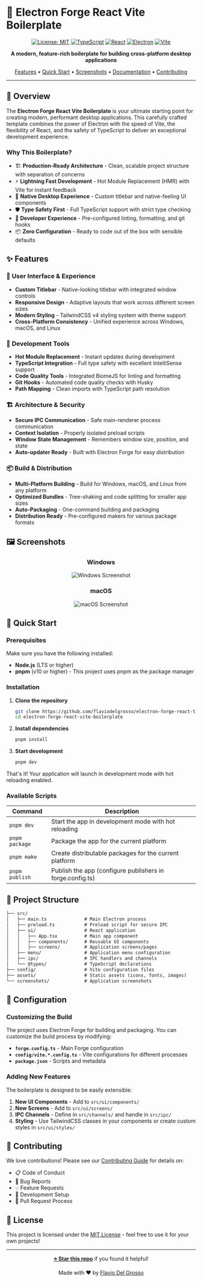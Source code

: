 # 🚀 Electron Forge React Vite Boilerplate

<div align="center">

[![License: MIT](https://img.shields.io/badge/License-MIT-yellow.svg)](https://opensource.org/licenses/MIT)
[![TypeScript](https://img.shields.io/badge/TypeScript-007ACC?style=flat&logo=typescript&logoColor=white)](https://www.typescriptlang.org/)
[![React](https://img.shields.io/badge/React-20232A?style=flat&logo=react&logoColor=61DAFB)](https://reactjs.org/)
[![Electron](https://img.shields.io/badge/Electron-191970?style=flat&logo=Electron&logoColor=white)](https://electronjs.org/)
[![Vite](https://img.shields.io/badge/Vite-646CFF?style=flat&logo=vite&logoColor=white)](https://vitejs.dev/)

**A modern, feature-rich boilerplate for building cross-platform desktop applications**

[Features](#-features) • [Quick Start](#-quick-start) • [Screenshots](#-screenshots) • [Documentation](#-documentation) • [Contributing](#-contributing)

</div>

---

## 🎯 Overview

The **Electron Forge React Vite Boilerplate** is your ultimate starting point for creating modern, performant desktop applications. This carefully crafted template combines the power of Electron with the speed of Vite, the flexibility of React, and the safety of TypeScript to deliver an exceptional development experience.

### Why This Boilerplate?

- 🏗️ **Production-Ready Architecture** - Clean, scalable project structure with separation of concerns
- ⚡ **Lightning Fast Development** - Hot Module Replacement (HMR) with Vite for instant feedback
- 🎨 **Native Desktop Experience** - Custom titlebar and native-feeling UI components
- 🛡️ **Type Safety First** - Full TypeScript support with strict type checking
- 🔧 **Developer Experience** - Pre-configured linting, formatting, and git hooks
- 📦 **Zero Configuration** - Ready to code out of the box with sensible defaults

## ✨ Features

### 🎨 **User Interface & Experience**

- **Custom Titlebar** - Native-looking titlebar with integrated window controls
- **Responsive Design** - Adaptive layouts that work across different screen sizes
- **Modern Styling** - TailwindCSS v4 styling system with theme support
- **Cross-Platform Consistency** - Unified experience across Windows, macOS, and Linux

### 🔧 **Development Tools**

- **Hot Module Replacement** - Instant updates during development
- **TypeScript Integration** - Full type safety with excellent IntelliSense support
- **Code Quality Tools** - Integrated BiomeJS for linting and formatting
- **Git Hooks** - Automated code quality checks with Husky
- **Path Mapping** - Clean imports with TypeScript path resolution

### 🏗️ **Architecture & Security**

- **Secure IPC Communication** - Safe main-renderer process communication
- **Context Isolation** - Properly isolated preload scripts
- **Window State Management** - Remembers window size, position, and state
- **Auto-updater Ready** - Built with Electron Forge for easy distribution

### 📦 **Build & Distribution**

- **Multi-Platform Building** - Build for Windows, macOS, and Linux from any platform
- **Optimized Bundles** - Tree-shaking and code splitting for smaller app sizes
- **Auto-Packaging** - One-command building and packaging
- **Distribution Ready** - Pre-configured makers for various package formats

## 🖼️ Screenshots

<div align="center">

### Windows

![Windows Screenshot](./screenshots/window-win.png)

### macOS

![macOS Screenshot](./screenshots/window-mac.png)

</div>

## 🚀 Quick Start

### Prerequisites

Make sure you have the following installed:

- **Node.js** (LTS or higher)
- **pnpm** (v10 or higher) - This project uses pnpm as the package manager

### Installation

1. **Clone the repository**

   ```bash
   git clone https://github.com/flaviodelgrosso/electron-forge-react-typescript-boilerplate.git
   cd electron-forge-react-vite-boilerplate
   ```

2. **Install dependencies**

   ```bash
   pnpm install
   ```

3. **Start development**

   ```bash
   pnpm dev
   ```

That's it! Your application will launch in development mode with hot reloading enabled.

### Available Scripts

| Command | Description |
|---------|-------------|
| `pnpm dev` | Start the app in development mode with hot reloading |
| `pnpm package` | Package the app for the current platform |
| `pnpm make` | Create distributable packages for the current platform |
| `pnpm publish` | Publish the app (configure publishers in forge.config.ts) |

## 📁 Project Structure

```txt
├── src/
│   ├── main.ts              # Main Electron process
│   ├── preload.ts           # Preload script for secure IPC
│   ├── ui/                  # React application
│   │   ├── App.tsx          # Main app component
│   │   ├── components/      # Reusable UI components
│   │   ├── screens/         # Application screens/pages
│   ├── menu/                # Application menu configuration
│   ├── ipc/                 # IPC handlers and channels
│   └── @types/              # TypeScript declarations
├── config/                  # Vite configuration files
├── assets/                  # Static assets (icons, fonts, images)
└── screenshots/             # Application screenshots
```

## 🔧 Configuration

### Customizing the Build

The project uses Electron Forge for building and packaging. You can customize the build process by modifying:

- **`forge.config.ts`** - Main Forge configuration
- **`config/vite.*.config.ts`** - Vite configurations for different processes
- **`package.json`** - Scripts and metadata

### Adding New Features

The boilerplate is designed to be easily extensible:

1. **New UI Components** - Add to `src/ui/components/`
2. **New Screens** - Add to `src/ui/screens/`
3. **IPC Channels** - Define in `src/channels/` and handle in `src/ipc/`
4. **Styling** - Use TailwindCSS classes in your components or create custom styles in `src/ui/styles/`

## 🤝 Contributing

We love contributions! Please see our [Contributing Guide](./CONTRIBUTING.md) for details on:

- 📋 Code of Conduct
- 🐛 Bug Reports
- 💡 Feature Requests
- 🔧 Development Setup
- 📝 Pull Request Process

## 📄 License

This project is licensed under the [MIT License](./LICENSE) - feel free to use it for your own projects!

---

<div align="center">

**[⭐ Star this repo](https://github.com/flaviodelgrosso/electron-forge-react-typescript-boilerplate)** if you found it helpful!

Made with ❤️ by [Flavio Del Grosso](https://github.com/flaviodelgrosso)

</div>
